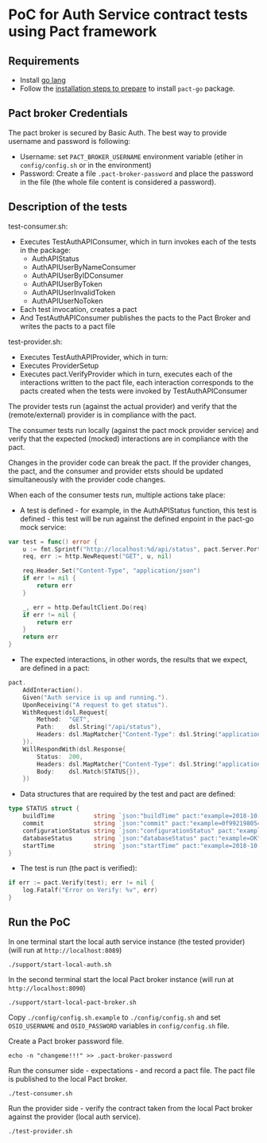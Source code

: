 # PoC for Auth Service contract tests using Pact framework

## Requirements

* Install [go lang](https://golang.org/doc/install)
* Follow the [installation steps to prepare](https://github.com/pact-foundation/pact-go#installation) to install `pact-go`
 package.

## Pact broker Credentials

The pact broker is secured by Basic Auth. The best way to provide username and password is following:

* Username: set `PACT_BROKER_USERNAME` environment variable (etiher in `config/config.sh` or in the environment)
* Password: Create a file `.pact-broker-password` and place the password in the file (the whole file content is considered a password).

## Description of the tests

test-consumer.sh:

* Executes TestAuthAPIConsumer, which in turn invokes each of the tests in the package:
  * AuthAPIStatus
  * AuthAPIUserByNameConsumer
  * AuthAPIUserByIDConsumer
  * AuthAPIUserByToken
  * AuthAPIUserInvalidToken
  * AuthAPIUserNoToken
* Each test invocation, creates a pact
* And TestAuthAPIConsumer publishes the pacts to the Pact Broker and writes the pacts to a pact file

test-provider.sh:

* Executes TestAuthAPIProvider, which in turn:
* Executes ProviderSetup 
* Executes pact.VerifyProvider which in turn, executes each of the interactions written to the pact file,
  each interaction corresponds to the pacts created when the tests were invoked by TestAuthAPIConsumer

The provider tests run (against the actual provider) and verify that the (remote/external) provider is in compliance with the pact.

The consumer tests run locally (against the pact mock provider service) and verify that the expected (mocked) interactions are in compliance with the pact.

Changes in the provider code can break the pact. If the provider changes, the pact, and the consumer and provider etsts should be updated simultaneously with the provider code changes. 

When each of the consumer tests run, multiple actions take place:

* A test is defined - for example, in the AuthAPIStatus function, this test is defined - this test will be run against the defined enpoint in the pact-go mock service:

```go
var test = func() error {
    u := fmt.Sprintf("http://localhost:%d/api/status", pact.Server.Port)
    req, err := http.NewRequest("GET", u, nil)

    req.Header.Set("Content-Type", "application/json")
    if err != nil {
        return err
    }

    _, err = http.DefaultClient.Do(req)
    if err != nil {
        return err
    }
    return err
}
```

* The expected interactions, in other words, the results that we expect, are defined in a pact:

```go
pact.
    AddInteraction().
    Given("Auth service is up and running.").
    UponReceiving("A request to get status").
    WithRequest(dsl.Request{
        Method:  "GET",
        Path:    dsl.String("/api/status"),
        Headers: dsl.MapMatcher{"Content-Type": dsl.String("application/json")},
    }).
    WillRespondWith(dsl.Response{
        Status:  200,
        Headers: dsl.MapMatcher{"Content-Type": dsl.String("application/vnd.status+json")},
        Body:    dsl.Match(STATUS{}),
    })
```

* Data structures that are required by the test and pact are defined:

```go
type STATUS struct {
    buildTime           string `json:"buildTime" pact:"example=2018-10-05T10:03:04Z"`
    commit              string `json:"commit" pact:"example=0f9921980549b2baeb43f6f16cbe794f430f498c"`
    configurationStatus string `json:"configurationStatus" pact:"example=OK"`
    databaseStatus      string `json:"databaseStatus" pact:"example=OK"`
    startTime           string `json:"startTime" pact:"example=2018-10-09T15:04:50Z"`
}

```

* The test is run (the pact is verified):

```go
if err := pact.Verify(test); err != nil {
    log.Fatalf("Error on Verify: %v", err)
}

```

## Run the PoC

In one terminal start the local auth service instance (the tested provider) (will run at `http://localhost:8089`)

```shell
./support/start-local-auth.sh
```

In the second terminal start the local Pact broker instance (will run at `http://localhost:8090`)

```shell
./support/start-local-pact-broker.sh
```

Copy `./config/config.sh.example` to `./config/config.sh` and set `OSIO_USERNAME` and `OSIO_PASSWORD` variables in `config/config.sh` file.

Create a Pact broker password file.

```shell
echo -n "changeme!!!" >> .pact-broker-password
```

Run the consumer side - expectations - and record a pact file. The pact file is published to the local Pact broker.

```shell
./test-consumer.sh
```

Run the provider side - verify the contract taken from the local Pact broker against the provider (local auth service).

```shell
./test-provider.sh
```
